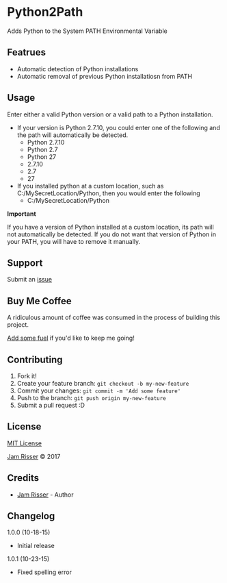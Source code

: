 # Python2Path

Adds Python to the System PATH Environmental Variable


## Featrues
<!------------------------------------------------------->

* Automatic detection of Python installations
* Automatic removal of previous Python installatiosn from PATH


## Usage
<!------------------------------------------------------->

Enter either a valid Python version or a valid path to a Python installation.
  * If your version is Python 2.7.10, you could enter one of the following and the path will automatically be detected.
    * Python 2.7.10
    * Python 2.7
    * Python 27
    * 2.7.10
    * 2.7
    * 27
  * If you installed python at a custom location, such as C:/MySecretLocation/Python, then you would enter the following
    * C:/MySecretLocation/Python

__Important__

If you have a version of Python installed at a custom location, its path will not automatically be detected.  If you do not want that version of Python in your PATH, you will have to remove it manually.


## Support
<!------------------------------------------------------->

Submit an [issue](https://github.com/jamrizzi/python2path/issues/new)


## Buy Me Coffee
<!------------------------------------------------------->

A ridiculous amount of coffee was consumed in the process of building this project.

[Add some fuel](https://jamrizzi.com/#!/buy-me-coffee) if you'd like to keep me going!


## Contributing
<!------------------------------------------------------->

1. Fork it!
2. Create your feature branch: `git checkout -b my-new-feature`
3. Commit your changes: `git commit -m 'Add some feature'`
4. Push to the branch: `git push origin my-new-feature`
5. Submit a pull request :D


## License
<!------------------------------------------------------->

[MIT License](https://github.com/jamrizzi/readme/blob/master/LICENSE)

[Jam Risser](https://jamrizzi.com) &copy; 2017


## Credits
<!------------------------------------------------------->

* [Jam Risser](https://jamrizzi.com) - Author


## Changelog
<!------------------------------------------------------->

1.0.0 (10-18-15)
* Initial release

1.0.1 (10-23-15)
* Fixed spelling error
